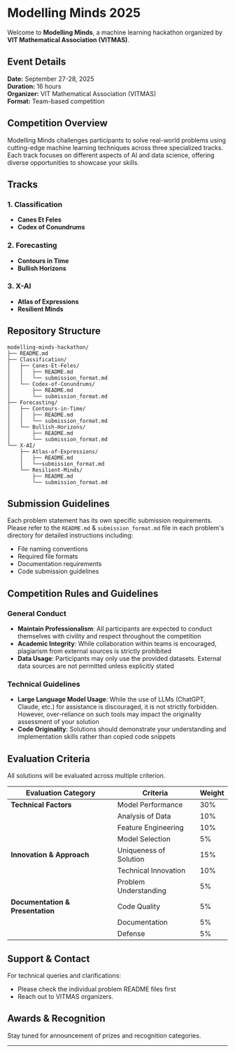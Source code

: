 # Modelling Minds 2025

Welcome to **Modelling Minds**, a machine learning hackathon organized by **VIT Mathematical Association (VITMAS)**.

## Event Details
**Date:** September 27-28, 2025  
**Duration:** 16 hours  
**Organizer:** VIT Mathematical Association (VITMAS)  
**Format:** Team-based competition

## Competition Overview
Modelling Minds challenges participants to solve real-world problems using cutting-edge machine learning techniques across three specialized tracks. Each track focuses on different aspects of AI and data science, offering diverse opportunities to showcase your skills.

## Tracks

### 1. Classification
- **Canes Et Feles**
- **Codex of Conundrums**

### 2. Forecasting
- **Contours in Time**
- **Bullish Horizons**

### 3. X-AI
- **Atlas of Expressions**
- **Resilient Minds**

## Repository Structure

```
modelling-minds-hackathon/
├── README.md
├── Classification/
│   ├── Canes-Et-Feles/
│   │   ├── README.md
│   │   └── submission_format.md
│   └── Codex-of-Conundrums/
│       ├── README.md
│       └── submission_format.md
├── Forecasting/
│   ├── Contours-in-Time/
│   │   ├── README.md
│   │   └── submission_format.md
│   └── Bullish-Horizons/
│       ├── README.md
│       └── submission_format.md
└── X-AI/
    ├── Atlas-of-Expressions/
    │   ├── README.md
    │   └──submission_format.md
    └── Resilient-Minds/
        ├── README.md
        └── submission_format.md
```


## Submission Guidelines

Each problem statement has its own specific submission requirements. Please refer to the `README.md` & `submission_format.md` file in each problem's directory for detailed instructions including:

- File naming conventions
- Required file formats
- Documentation requirements
- Code submission guidelines

## Competition Rules and Guidelines

### General Conduct
- **Maintain Professionalism**: All participants are expected to conduct themselves with civility and respect throughout the competition
- **Academic Integrity**: While collaboration within teams is encouraged, plagiarism from external sources is strictly prohibited
- **Data Usage**: Participants may only use the provided datasets. External data sources are not permitted unless explicitly stated

### Technical Guidelines
- **Large Language Model Usage**: While the use of LLMs (ChatGPT, Claude, etc.) for assistance is discouraged, it is not strictly forbidden. However, over-reliance on such tools may impact the originality assessment of your solution
- **Code Originality**: Solutions should demonstrate your understanding and implementation skills rather than copied code snippets


## Evaluation Criteria
All solutions will be evaluated across multiple criterion.

| **Evaluation Category** | **Criteria** | **Weight** |
|-------------------------|--------------|------------|
| **Technical Factors** | Model Performance | 30% |
| | Analysis of Data | 10% |
| | Feature Engineering | 10% |
| | Model Selection | 5% |
| **Innovation & Approach** | Uniqueness of Solution | 15% |
| | Technical Innovation | 10% |
| | Problem Understanding | 5% |
| **Documentation & Presentation** | Code Quality | 5% |
| | Documentation | 5% |
| | Defense | 5% |

## Support & Contact
For technical queries and clarifications:
- Please check the individual problem README files first
- Reach out to VITMAS organizers.

## Awards & Recognition
Stay tuned for announcement of prizes and recognition categories.

---

